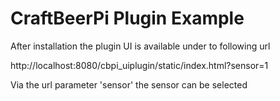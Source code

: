 # CraftBeerPi Plugin Example

After installation the plugin UI is available under to following url

http://localhost:8080/cbpi_uiplugin/static/index.html?sensor=1

Via the url parameter 'sensor' the sensor can be selected